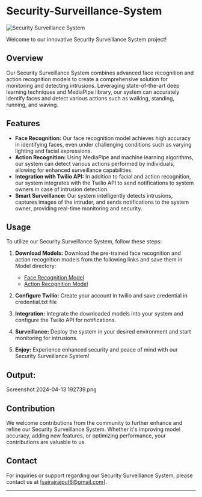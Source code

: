 # Security-Surveillance-System

![Security Surveillance System](https://media1.tenor.com/images/c6b89cb68c230e204ab7665b3a3616da/tenor.gif?itemid=3471448)

Welcome to our innovative Security Surveillance System project!

## Overview

Our Security Surveillance System combines advanced face recognition and action recognition models to create a comprehensive solution for monitoring and detecting intrusions. Leveraging state-of-the-art deep learning techniques and MediaPipe library, our system can accurately identify faces and detect various actions such as walking, standing, running, and waving.

## Features

- **Face Recognition:** Our face recognition model achieves high accuracy in identifying faces, even under challenging conditions such as varying lighting and facial expressions.
- **Action Recognition:** Using MediaPipe and machine learning algorithms, our system can detect various actions performed by individuals, allowing for enhanced surveillance capabilities.
- **Integration with Twilio API:** In addition to facial and action recognition, our system integrates with the Twilio API to send notifications to system owners in case of intrusion detection.
- **Smart Surveillance:** Our system intelligently detects intrusions, captures images of the intruder, and sends notifications to the system owner, providing real-time monitoring and security.

## Usage

To utilize our Security Surveillance System, follow these steps:

1. **Download Models:** Download the pre-trained face recognition and action recognition models from the following links and save them in Model directory:
   - [Face Recognition Model](https://drive.google.com/drive/folders/14BPBpt61YAgJzOom9dcRg15XuFgucth3?usp=sharing)
   - [Action Recognition Model](https://drive.google.com/drive/folders/14BPBpt61YAgJzOom9dcRg15XuFgucth3?usp=sharing)

2.  **Configure Twilio:** Create your account in twilio and save credential in credential.txt file


3. **Integration:** Integrate the downloaded models into your system and configure the Twilio API for notifications.


4. **Surveillance:** Deploy the system in your desired environment and start monitoring for intrusions.


5. **Enjoy:** Experience enhanced security and peace of mind with our Security Surveillance System!


## Output: 
Screenshot 2024-04-13 192739.png


## Contribution

We welcome contributions from the community to further enhance and refine our Security Surveillance System. Whether it's improving model accuracy, adding new features, or optimizing performance, your contributions are valuable to us.

## Contact

For inquiries or support regarding our Security Surveillance System, please contact us at [sairajrajput6@gmail.com].

---

